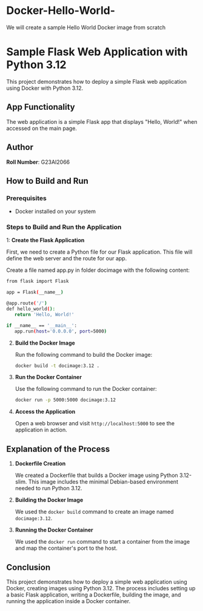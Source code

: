 # Docker-Hello-World-
We will create a sample Hello World Docker image from scratch

# Sample Flask Web Application with Python 3.12

This project demonstrates how to deploy a simple Flask web application using Docker with Python 3.12.

## App Functionality

The web application is a simple Flask app that displays "Hello, World!" when accessed on the main page.

## Author

**Roll Number**: G23AI2066

## How to Build and Run

### Prerequisites

- Docker installed on your system

### Steps to Build and Run the Application

1: **Create the Flask Application**

   First, we need to create a Python file for our Flask application. This file will define the 
   web server and the route for our app.

   Create a file named app.py in folder docimage with the following content:
   ```bash
   from flask import Flask

   app = Flask(__name__)

   @app.route('/')
   def hello_world():
      return 'Hello, World!'

   if __name__ == '__main__':
      app.run(host='0.0.0.0', port=5000)
   ```

2. **Build the Docker Image**

   Run the following command to build the Docker image:

   ```bash
   docker build -t docimage:3.12 .
   ```

3. **Run the Docker Container**

   Use the following command to run the Docker container:

   ```bash
   docker run -p 5000:5000 docimage:3.12
   ```

4. **Access the Application**

   Open a web browser and visit `http://localhost:5000` to see the application in action.

## Explanation of the Process

1. **Dockerfile Creation**

   We created a Dockerfile that builds a Docker image using Python 3.12-slim. This image includes the minimal Debian-based environment needed to run Python 3.12.

2. **Building the Docker Image**

   We used the `docker build` command to create an image named `docimage:3.12`.

3. **Running the Docker Container**

   We used the `docker run` command to start a container from the image and map the container's port to the host.

## Conclusion

This project demonstrates how to deploy a simple web application using Docker, creating images using Python 3.12.
 The process includes setting up a basic Flask application, writing a Dockerfile, building the image, 
and running the application inside a Docker container.
